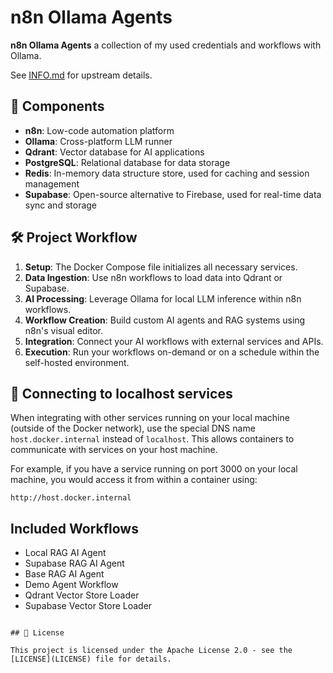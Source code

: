 # n8n Ollama Agents

**n8n Ollama Agents** a collection of my used credentials and workflows with Ollama.

See [INFO.md](INFO.md) for upstream details.


## 🧩 Components

- **n8n**: Low-code automation platform
- **Ollama**: Cross-platform LLM runner
- **Qdrant**: Vector database for AI applications
- **PostgreSQL**: Relational database for data storage
- **Redis**: In-memory data structure store, used for caching and session management
- **Supabase**: Open-source alternative to Firebase, used for real-time data sync and storage


## 🛠 Project Workflow

1. **Setup**: The Docker Compose file initializes all necessary services.
2. **Data Ingestion**: Use n8n workflows to load data into Qdrant or Supabase.
3. **AI Processing**: Leverage Ollama for local LLM inference within n8n workflows.
4. **Workflow Creation**: Build custom AI agents and RAG systems using n8n's visual editor.
5. **Integration**: Connect your AI workflows with external services and APIs.
6. **Execution**: Run your workflows on-demand or on a schedule within the self-hosted environment.

## 🚀 Connecting to localhost services

When integrating with other services running on your local machine (outside of the Docker network), use the special DNS name `host.docker.internal` instead of `localhost`. This allows containers to communicate with services on your host machine.

For example, if you have a service running on port 3000 on your local machine, you would access it from within a container using:


```shell
http://host.docker.internal
```

## Included Workflows

- Local RAG AI Agent
- Supabase RAG AI Agent
- Base RAG AI Agent
- Demo Agent Workflow
- Qdrant Vector Store Loader
- Supabase Vector Store Loader
```

## 📜 License

This project is licensed under the Apache License 2.0 - see the
[LICENSE](LICENSE) file for details.
